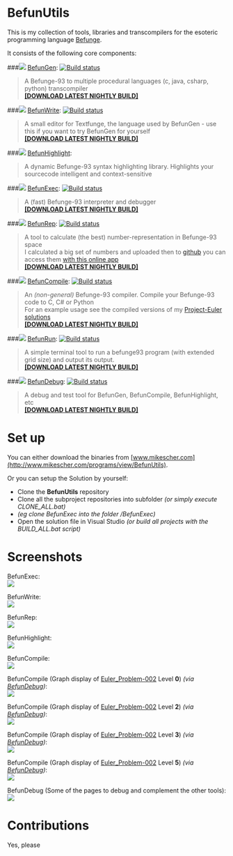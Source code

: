 BefunUtils 
========

This is my collection of tools, libraries and transcompilers for the esoteric programming language [Befunge](http://esolangs.org/wiki/Befunge).	

It consists of the following core components:

###![](https://raw.githubusercontent.com/Mikescher/BefunUtils/master/README-FILES/icon_BefunGen.png) [BefunGen](https://github.com/Mikescher/BefunGen):  [![Build status](https://ci.appveyor.com/api/projects/status/2a0bp9dem42uru2j/branch/master?svg=true)](https://ci.appveyor.com/project/Mikescher/befungen/branch/master)
> A Befunge-93 to multiple procedural languages (c, java, csharp, python) transcompiler  
> [**[DOWNLOAD LATEST NIGHTLY BUILD]**](https://ci.appveyor.com/project/Mikescher/BefunGen/build/artifacts)

###![](https://raw.githubusercontent.com/Mikescher/BefunUtils/master/README-FILES/icon_BefunWrite.png) [BefunWrite](https://github.com/Mikescher/BefunWrite):  [![Build status](https://ci.appveyor.com/api/projects/status/wriqnc42kc8cwosu/branch/master?svg=true)](https://ci.appveyor.com/project/Mikescher/befunwrite/branch/master)
> A small editor for Textfunge, the language used by BefunGen - use this if you want to try BefunGen for yourself  
> [**[DOWNLOAD LATEST NIGHTLY BUILD]**](https://ci.appveyor.com/project/Mikescher/BefunWrite/build/artifacts)

###![](https://raw.githubusercontent.com/Mikescher/BefunUtils/master/README-FILES/icon_BefunHighlight.png) [BefunHighlight](https://github.com/Mikescher/BefunHighlight):  
> A dynamic Befunge-93 syntax highlighting library. Highlights your sourcecode intelligent and context-sensitive

###![](https://raw.githubusercontent.com/Mikescher/BefunUtils/master/README-FILES/icon_BefunExec.png) [BefunExec](https://github.com/Mikescher/BefunExec):  [![Build status](https://ci.appveyor.com/api/projects/status/u10tua2nyn5pyr6x?svg=true)](https://ci.appveyor.com/project/Mikescher/befunexec)
> A (fast) Befunge-93 interpreter and debugger  
> [**[DOWNLOAD LATEST NIGHTLY BUILD]**](https://ci.appveyor.com/project/Mikescher/BefunExec/build/artifacts)

###![](https://raw.githubusercontent.com/Mikescher/BefunUtils/master/README-FILES/icon_BefunRep.png) [BefunRep](https://github.com/Mikescher/BefunRep):  [![Build status](https://ci.appveyor.com/api/projects/status/1xhmo6m4qpawo5vi/branch/master?svg=true)](https://ci.appveyor.com/project/Mikescher/befunrep/branch/master)
> A tool to calculate (the best) number-representation in Befunge-93 space  
> I calculated a big set of numbers and uploaded then to [github](https://github.com/Mikescher/Befunge_Number_Representations) you can access them [with this online app](https://mikescher.github.io/Befunge_Number_Representations/)  
> [**[DOWNLOAD LATEST NIGHTLY BUILD]**](https://ci.appveyor.com/project/Mikescher/BefunRep/build/artifacts)

###![](https://raw.githubusercontent.com/Mikescher/BefunUtils/master/README-FILES/icon_BefunCompile.png) [BefunCompile](https://github.com/Mikescher/BefunCompile):  [![Build status](https://ci.appveyor.com/api/projects/status/990qb5py2anch1lg/branch/master?svg=true)](https://ci.appveyor.com/project/Mikescher/befuncompile/branch/master)
> An *(non-general)* Befunge-93 compiler. Compile your Befunge-93 code to C, C# or Python  
> For an example usage see the compiled versions of my [Project-Euler solutions](https://github.com/Mikescher/Project-Euler_Befunge)  
> [**[DOWNLOAD LATEST NIGHTLY BUILD]**](https://ci.appveyor.com/project/Mikescher/BefunCompile/build/artifacts)

###![](https://raw.githubusercontent.com/Mikescher/BefunUtils/master/README-FILES/icon_BefunRun.png) [BefunRun](https://github.com/Mikescher/BefunRun):  [![Build status](https://ci.appveyor.com/api/projects/status/7x53ceio5fa6bsbv/branch/master?svg=true)](https://ci.appveyor.com/project/Mikescher/befunrun/branch/master)
> A simple terminal tool to run a befunge93 program (with extended grid size) and output its output.  
> [**[DOWNLOAD LATEST NIGHTLY BUILD]**](https://ci.appveyor.com/project/Mikescher/BefunRun/build/artifacts)

###![](https://raw.githubusercontent.com/Mikescher/BefunUtils/master/README-FILES/icon_BefunDebug.png) [BefunDebug](https://github.com/Mikescher/BefunDebug):  [![Build status](https://ci.appveyor.com/api/projects/status/74d7eukglosfvxfn/branch/master?svg=true)](https://ci.appveyor.com/project/Mikescher/befundebug/branch/master)
> A debug and test tool for BefunGen, BefunCompile, BefunHighlight, etc  
> [**[DOWNLOAD LATEST NIGHTLY BUILD]**](https://ci.appveyor.com/project/Mikescher/BefunDebug/build/artifacts)


Set up
==========

You can either download the binaries from [www.mikescher.com](http://www.mikescher.com/programs/view/BefunUtils).

Or you can setup the Solution by yourself:

- Clone the **BefunUtils** repository
- Clone all the subproject repositories into subfolder *(or simply execute CLONE_ALL.bat)*
- *(eg clone BefunExec into the folder /BefunExec)*
- Open the solution file in Visual Studio *(or build all projects with the BUILD_ALL.bat script)*

Screenshots
==========

BefunExec:  
![](https://raw.githubusercontent.com/Mikescher/BefunUtils/master/README-FILES/BefunExec_Main.png)


BefunWrite:  
![](https://raw.githubusercontent.com/Mikescher/BefunUtils/master/README-FILES/BefunWrite_Main.png)

BefunRep:  
![](https://raw.githubusercontent.com/Mikescher/BefunUtils/master/README-FILES/BefunRep_Main.png)

BefunHighlight:  
![](https://raw.githubusercontent.com/Mikescher/BefunUtils/master/README-FILES/BefunExec_ESH_example.png)

BefunCompile:  
![](https://raw.githubusercontent.com/Mikescher/BefunUtils/master/README-FILES/BefunCompile_Main_example.png)

BefunCompile (Graph display of [Euler_Problem-002](https://github.com/Mikescher/Project-Euler_Befunge/blob/master/Euler_Problem-002.b93) Level **0**) *(via [BefunDebug](https://github.com/Mikescher/BefunDebug))*:  
![](https://raw.githubusercontent.com/Mikescher/BefunUtils/master/README-FILES/BefunCompile_Graph-0_example.png)

BefunCompile (Graph display of [Euler_Problem-002](https://github.com/Mikescher/Project-Euler_Befunge/blob/master/Euler_Problem-002.b93) Level **2**) *(via [BefunDebug](https://github.com/Mikescher/BefunDebug))*:  
![](https://raw.githubusercontent.com/Mikescher/BefunUtils/master/README-FILES/BefunCompile_Graph-2_example.png)

BefunCompile (Graph display of [Euler_Problem-002](https://github.com/Mikescher/Project-Euler_Befunge/blob/master/Euler_Problem-002.b93) Level **3**) *(via [BefunDebug](https://github.com/Mikescher/BefunDebug))*:  
![](https://raw.githubusercontent.com/Mikescher/BefunUtils/master/README-FILES/BefunCompile_Graph-3_example.png)

BefunCompile (Graph display of [Euler_Problem-002](https://github.com/Mikescher/Project-Euler_Befunge/blob/master/Euler_Problem-002.b93) Level **5**) *(via [BefunDebug](https://github.com/Mikescher/BefunDebug))*:  
![](https://raw.githubusercontent.com/Mikescher/BefunUtils/master/README-FILES/BefunCompile_Graph-5_example.png)

BefunDebug (Some of the pages to debug and complement the other tools):  
![](https://raw.githubusercontent.com/Mikescher/BefunUtils/master/README-FILES/BefunDebug_All.png)


Contributions
=============

Yes, please
